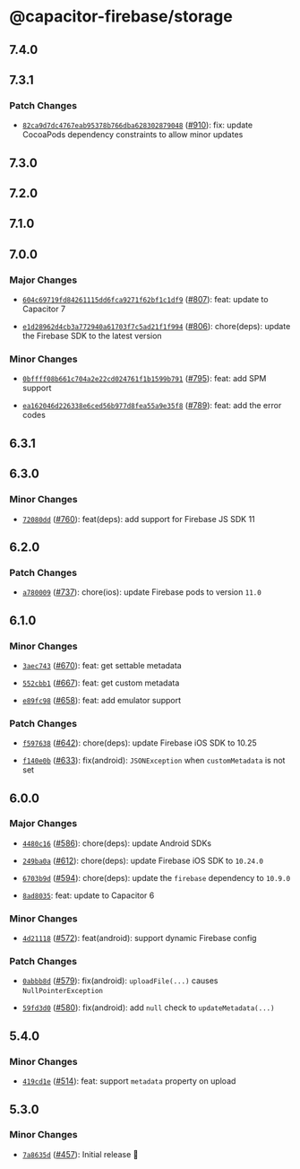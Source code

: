 # @capacitor-firebase/storage

## 7.4.0

## 7.3.1

### Patch Changes

- [`82ca9d7dc4767eab95378b766dba628302879048`](https://github.com/capawesome-team/capacitor-firebase/commit/82ca9d7dc4767eab95378b766dba628302879048) ([#910](https://github.com/capawesome-team/capacitor-firebase/pull/910)): fix: update CocoaPods dependency constraints to allow minor updates

## 7.3.0

## 7.2.0

## 7.1.0

## 7.0.0

### Major Changes

- [`604c69719fd84261115dd6fca9271f62bf1c1df9`](https://github.com/capawesome-team/capacitor-firebase/commit/604c69719fd84261115dd6fca9271f62bf1c1df9) ([#807](https://github.com/capawesome-team/capacitor-firebase/pull/807)): feat: update to Capacitor 7

- [`e1d28962d4cb3a772940a61703f7c5ad21f1f994`](https://github.com/capawesome-team/capacitor-firebase/commit/e1d28962d4cb3a772940a61703f7c5ad21f1f994) ([#806](https://github.com/capawesome-team/capacitor-firebase/pull/806)): chore(deps): update the Firebase SDK to the latest version

### Minor Changes

- [`0bffff08b661c704a2e22cd024761f1b1599b791`](https://github.com/capawesome-team/capacitor-firebase/commit/0bffff08b661c704a2e22cd024761f1b1599b791) ([#795](https://github.com/capawesome-team/capacitor-firebase/pull/795)): feat: add SPM support

- [`ea162046d226338e6ced56b977d8fea55a9e35f8`](https://github.com/capawesome-team/capacitor-firebase/commit/ea162046d226338e6ced56b977d8fea55a9e35f8) ([#789](https://github.com/capawesome-team/capacitor-firebase/pull/789)): feat: add the error codes

## 6.3.1

## 6.3.0

### Minor Changes

- [`72080dd`](https://github.com/capawesome-team/capacitor-firebase/commit/72080dd8d9cb6e730fc83897b49a33f7376b9799) ([#760](https://github.com/capawesome-team/capacitor-firebase/pull/760)): feat(deps): add support for Firebase JS SDK 11

## 6.2.0

### Patch Changes

- [`a780009`](https://github.com/capawesome-team/capacitor-firebase/commit/a78000908c82e4b7520ae92eb6aeb6850429c12e) ([#737](https://github.com/capawesome-team/capacitor-firebase/pull/737)): chore(ios): update Firebase pods to version `11.0`

## 6.1.0

### Minor Changes

- [`3aec743`](https://github.com/capawesome-team/capacitor-firebase/commit/3aec743122e21aa85fa0647df9eef8d42224ada9) ([#670](https://github.com/capawesome-team/capacitor-firebase/pull/670)): feat: get settable metadata

* [`552cbb1`](https://github.com/capawesome-team/capacitor-firebase/commit/552cbb1320b0fe7706850999fd18fcff50aea133) ([#667](https://github.com/capawesome-team/capacitor-firebase/pull/667)): feat: get custom metadata

- [`e89fc98`](https://github.com/capawesome-team/capacitor-firebase/commit/e89fc989f0d52f92414c191dbc4edc3ddacde5eb) ([#658](https://github.com/capawesome-team/capacitor-firebase/pull/658)): feat: add emulator support

### Patch Changes

- [`f597638`](https://github.com/capawesome-team/capacitor-firebase/commit/f597638391c41d8990e1e3d5a7fd5a897fe12337) ([#642](https://github.com/capawesome-team/capacitor-firebase/pull/642)): chore(deps): update Firebase iOS SDK to 10.25

* [`f140e0b`](https://github.com/capawesome-team/capacitor-firebase/commit/f140e0be0f56d8bb0ba9d0b7de9e1809a950bbf1) ([#633](https://github.com/capawesome-team/capacitor-firebase/pull/633)): fix(android): `JSONException` when `customMetadata` is not set

## 6.0.0

### Major Changes

- [`4480c16`](https://github.com/capawesome-team/capacitor-firebase/commit/4480c16c6bdbcac6e393bdecafd2d37b669fdda3) ([#586](https://github.com/capawesome-team/capacitor-firebase/pull/586)): chore(deps): update Android SDKs

* [`249ba0a`](https://github.com/capawesome-team/capacitor-firebase/commit/249ba0ab9f28a9cc372c018476a0d49b85b4bb76) ([#612](https://github.com/capawesome-team/capacitor-firebase/pull/612)): chore(deps): update Firebase iOS SDK to `10.24.0`

- [`6703b9d`](https://github.com/capawesome-team/capacitor-firebase/commit/6703b9d8e2e2ee7fb1260f0eac90f02963af0944) ([#594](https://github.com/capawesome-team/capacitor-firebase/pull/594)): chore(deps): update the `firebase` dependency to `10.9.0`

* [`8ad8035`](https://github.com/capawesome-team/capacitor-firebase/commit/8ad8035747761d45254fc75e79de34bfd9fc3421): feat: update to Capacitor 6

### Minor Changes

- [`4d21118`](https://github.com/capawesome-team/capacitor-firebase/commit/4d2111872d1b08e12d7a111d0516912f5f957238) ([#572](https://github.com/capawesome-team/capacitor-firebase/pull/572)): feat(android): support dynamic Firebase config

### Patch Changes

- [`0abbb8d`](https://github.com/capawesome-team/capacitor-firebase/commit/0abbb8d74afc52789cab38b6de3f9436dad9d1ae) ([#579](https://github.com/capawesome-team/capacitor-firebase/pull/579)): fix(android): `uploadFile(...)` causes `NullPointerException`

* [`59fd3d0`](https://github.com/capawesome-team/capacitor-firebase/commit/59fd3d015222c63310e87fbbd792a7a2f7217ea2) ([#580](https://github.com/capawesome-team/capacitor-firebase/pull/580)): fix(android): add `null` check to `updateMetadata(...)`

## 5.4.0

### Minor Changes

- [`419cd1e`](https://github.com/capawesome-team/capacitor-firebase/commit/419cd1e9671c930c191f41965e79b6ad16e177d2) ([#514](https://github.com/capawesome-team/capacitor-firebase/pull/514)): feat: support `metadata` property on upload

## 5.3.0

### Minor Changes

- [`7a8635d`](https://github.com/capawesome-team/capacitor-firebase/commit/7a8635d5aa47925e5b6d84d1ce4f3d47c9040a25) ([#457](https://github.com/capawesome-team/capacitor-firebase/pull/457)): Initial release 🎉
